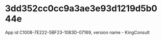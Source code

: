 # 3dd352cc0cc9a3ae3e93d1219d5b044e
App id C1008-7E222-5BF23-1083D-07169, version name - KingConsult
